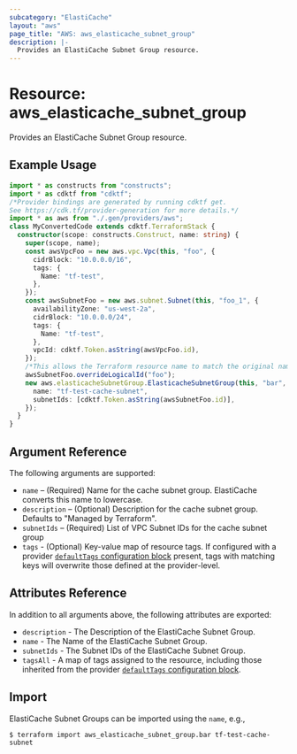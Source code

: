 ```yaml
---
subcategory: "ElastiCache"
layout: "aws"
page_title: "AWS: aws_elasticache_subnet_group"
description: |-
  Provides an ElastiCache Subnet Group resource.
---
```


# Resource: aws_elasticache_subnet_group

Provides an ElastiCache Subnet Group resource.

## Example Usage

```typescript
import * as constructs from "constructs";
import * as cdktf from "cdktf";
/*Provider bindings are generated by running cdktf get.
See https://cdk.tf/provider-generation for more details.*/
import * as aws from "./.gen/providers/aws";
class MyConvertedCode extends cdktf.TerraformStack {
  constructor(scope: constructs.Construct, name: string) {
    super(scope, name);
    const awsVpcFoo = new aws.vpc.Vpc(this, "foo", {
      cidrBlock: "10.0.0.0/16",
      tags: {
        Name: "tf-test",
      },
    });
    const awsSubnetFoo = new aws.subnet.Subnet(this, "foo_1", {
      availabilityZone: "us-west-2a",
      cidrBlock: "10.0.0.0/24",
      tags: {
        Name: "tf-test",
      },
      vpcId: cdktf.Token.asString(awsVpcFoo.id),
    });
    /*This allows the Terraform resource name to match the original name. You can remove the call if you don't need them to match.*/
    awsSubnetFoo.overrideLogicalId("foo");
    new aws.elasticacheSubnetGroup.ElasticacheSubnetGroup(this, "bar", {
      name: "tf-test-cache-subnet",
      subnetIds: [cdktf.Token.asString(awsSubnetFoo.id)],
    });
  }
}

```

## Argument Reference

The following arguments are supported:

* `name` – (Required) Name for the cache subnet group. ElastiCache converts this name to lowercase.
* `description` – (Optional) Description for the cache subnet group. Defaults to "Managed by Terraform".
* `subnetIds` – (Required) List of VPC Subnet IDs for the cache subnet group
* `tags` - (Optional) Key-value map of resource tags. If configured with a provider [`defaultTags` configuration block](https://registry.terraform.io/providers/hashicorp/aws/latest/docs#default_tags-configuration-block) present, tags with matching keys will overwrite those defined at the provider-level.

## Attributes Reference

In addition to all arguments above, the following attributes are exported:

* `description` - The Description of the ElastiCache Subnet Group.
* `name` - The Name of the ElastiCache Subnet Group.
* `subnetIds` - The Subnet IDs of the ElastiCache Subnet Group.
* `tagsAll` - A map of tags assigned to the resource, including those inherited from the provider [`defaultTags` configuration block](https://registry.terraform.io/providers/hashicorp/aws/latest/docs#default_tags-configuration-block).

## Import

ElastiCache Subnet Groups can be imported using the `name`, e.g.,

```
$ terraform import aws_elasticache_subnet_group.bar tf-test-cache-subnet
```

<!-- cache-key: cdktf-0.17.0-pre.15 input-11fbb6c8617be23cee44489bcfca0e8b12fe5f934f32b06cb52b64c5f8697b71 -->
